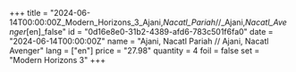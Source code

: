 +++
title = "2024-06-14T00:00:00Z_Modern_Horizons_3_Ajani,_Nacatl_Pariah_//_Ajani,_Nacatl_Avenger_[en]_false"
id = "0d16e8e0-31b2-4389-afd6-783c501f6fa0"
date = "2024-06-14T00:00:00Z"
name = "Ajani, Nacatl Pariah // Ajani, Nacatl Avenger"
lang = ["en"]
price = "27.98"
quantity = 4
foil = false
set = "Modern Horizons 3"
+++

